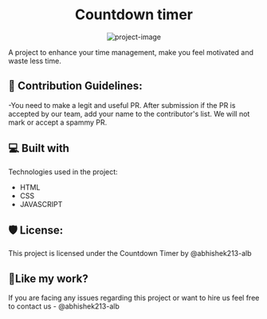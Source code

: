 <h1 align="center" id="title">Countdown timer</h1>

<p align="center"><img src="https://img.freepik.com/free-vector/business-planning-concept-setting-goal-target-following-schedule-idea-planning-organization-time-optimization-isolated-flat-vector-illustration_613284-1364.jpg?w=740&t=st=1664895049~exp=1664895649~hmac=05f5fa08845c81fe2dc881854cb0d76e51b98f3b33606fcfc276ecb811df1309" alt="project-image"></p>

<p id="description">A project to enhance your time management, make you feel motivated and waste less time.</p>

<h2>🍰 Contribution Guidelines:</h2>

\-You need to make a legit and useful PR.
After submission if the PR is accepted by our team, add your name to the contributor's list.
We will not mark or accept a spammy PR.



<h2>💻 Built with</h2>

Technologies used in the project:

*   HTML
*   CSS
*   JAVASCRIPT

<h2>🛡️ License:</h2>

This project is licensed under the Countdown Timer by @abhishek213-alb

<h2>💖Like my work?</h2>

If you are facing any issues regarding this project or want to hire us
feel free to contact us  - @abhishek213-alb
